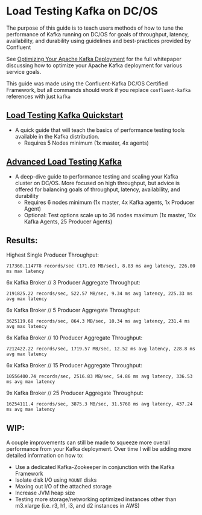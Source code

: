 # Load Testing Kafka on DC/OS

The purpose of this guide is to teach users methods of how to tune the performance of Kafka running on DC/OS for goals of throughput, latency, availability, and durability using guidelines and best-practices provided by Confluent

See [Optimizing Your Apache Kafka Deployment](https://www.confluent.io/white-paper/optimizing-your-apache-kafka-deployment/) for the full whitepaper discussing how to optimize your Apache Kafka deployment for various service goals.

This guide was made using the Confluent-Kafka DC/OS Certified Framework, but all commands should work if you replace `confluent-kafka` references with just `kafka`

## [Load Testing Kafka Quickstart](https://github.com/ably77/DCOS-Kafka-Performance/blob/master/Quickstart.md)
- A quick guide that will teach the basics of performance testing tools available in the Kafka distribution. 
	- Requires 5 Nodes minimum (1x master, 4x agents)

## [Advanced Load Testing Kafka](https://github.com/ably77/DCOS-Kafka-Performance/blob/master/AdvancedTuning.md)
- A deep-dive guide to performance testing and scaling your Kafka cluster on DC/OS. More focused on high throughput, but advice is offered for balancing goals of throughput, latency, availability, and durability
	- Requires 6 nodes minimum (1x master, 4x Kafka agents, 1x Producer Agent)
	- Optional: Test options scale up to 36 nodes maximum (1x master, 10x Kafka Agents, 25 Producer Agents)

## Results:

Highest Single Producer Throughput: 
```
717360.114778 records/sec (171.03 MB/sec), 8.83 ms avg latency, 226.00 ms max latency
```

6x Kafka Broker // 3 Producer Aggregate Throughput:
```
2191825.22 records/sec, 522.57 MB/sec, 9.34 ms avg latency, 225.33 ms avg max latency
```

6x Kafka Broker // 5 Producer Aggregate Throughput: 
```
3625119.68 records/sec, 864.3 MB/sec, 10.34 ms avg latency, 231.4 ms avg max latency
```

6x Kafka Broker // 10 Producer Aggregate Throughput: 
```
7212422.22 records/sec, 1719.57 MB/sec, 12.52 ms avg latency, 228.8 ms avg max latency
```

6x Kafka Broker // 15 Producer Aggregate Throughput: 
```
10556400.74 records/sec, 2516.83 MB/sec, 54.86 ms avg latency, 336.53 ms avg max latency
```

9x Kafka Broker // 25 Producer Aggregate Throughput: 
```
16254111.4 records/sec, 3875.3 MB/sec, 31.5768 ms avg latency, 437.24 ms avg max latency
```

## WIP:

A couple improvements can still be made to squeeze more overall performance from your Kafka deployment. Over time I will be adding more detailed information on how to:
- Use a dedicated Kafka-Zookeeper in conjunction with the Kafka Framework
- Isolate disk I/O using `MOUNT` disks
- Maxing out I/O of the attached storage
- Increase JVM heap size
- Testing more storage/networking optimized instances other than m3.xlarge (i.e. r3, h1, i3, and d2 instances in AWS)
